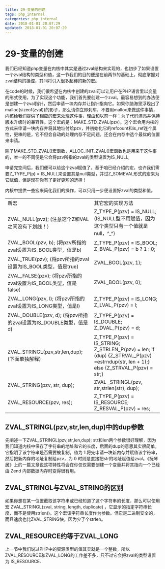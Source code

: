 ```yaml
---
title: 29-变量的创建
tags: php_internal
categories: php_internal
date: 2018-01-01 20:07:29
updated: 2018-01-01 20:07:29
---
```


# 29-变量的创建
我们已经知道php变量在内核中其实是通过zval结构来实现的，也初步了如果设置一个zval结构的类型和值，这一节我们的目的便是在前两节的基础上，彻底掌握对zval结构的操控，其间将引入很多超棒的新的宏。

在code的时候，我们很希望在内核中创建的zval可以让用户在PHP语言里以变量的形式使用，为了实现这个功能，我们首先要创建一个zval。最容易想到的办法便是创建一个zval指针，然后申请一块内存并让指针指向它。如果你脑海里浮现出了malloc(sizeof(zval))的影子，那么请你立即刹车，不要用malloc来做这件事情，内核给我们提供了相应的宏来处理这件事，理由和以前一样：为了代码漂亮并保持版本升级时的兼容性。这个宏的是：MAKE_STD_ZVAL(pzv)。这个宏会用内核的方式来申请一块内存并将其地址付给pzv，并初始化它的refcount和is_ref连个属性，更棒的是，它不但会自动的处理内存不足问题，还会在内存中选个最优的位置来申请。

除了MAKE_STD_ZVAL()宏函数，ALLOC_INIT_ZVAL()宏函数也是用来干这件事的，唯一的不同便是它会将pzv所指的zval的类型设置为IS_NULL;

申请完空间后，我们便可以给这个zval赋值了。基于咱已经介绍的宏，也许我们需要Z_TYPE_P(p) = IS_NULL来设置其是null类型，并过Z_SOMEVAL形式的宏来为它赋值，但是现在你有了更好更短的选择！

内核中提供一些宏来简化我们的操作，可以只用一步便设置好zval的类型和值。
<table>
<tr><td>新宏</td><td>其它宏的实现方法</td></tr>
<tr><td>
ZVAL_NULL(pvz); (注意这个Z和VAL之间没有下划线！)
</td><td>
Z_TYPE_P(pzv) = IS_NULL;(IS_NULL型不用赋值，因为这个类型只有一个值就是null，^_^)
</td></tr>
<tr><td>
ZVAL_BOOL(pzv, b); (将pzv所指的zval设置为IS_BOOL类型，值是b)
</td><td>
Z_TYPE_P(pzv) = IS_BOOL;
Z_BVAL_P(pzv) = b ? 1 : 0;
</td></tr>
<tr><td>
ZVAL_TRUE(pzv); (将pzv所指的zval设置为IS_BOOL类型，值是true)
</td><td>
ZVAL_BOOL(pzv, 1);

</td></tr>
<tr><td>
ZVAL_FALSE(pzv); (将pzv所指的zval设置为IS_BOOL类型，值是false)
</td><td>
ZVAL_BOOL(pzv, 0);
</td></tr>
<tr><td>
ZVAL_LONG(pzv, l); (将pzv所指的zval设置为IS_LONG类型，值是l)
</td><td>
Z_TYPE_P(pzv) = IS_LONG;
Z_LVAL_P(pzv) = l;
</td></tr>
<tr><td>
ZVAL_DOUBLE(pzv, d); (将pzv所指的zval设置为IS_DOUBLE类型，值是d)
</td><td>
Z_TYPE_P(pzv) = IS_DOUBLE;
Z_DVAL_P(pzv) = d;
</td></tr>
<tr><td>
ZVAL_STRINGL(pzv,str,len,dup);(下面单独解释)
</td><td>
Z_TYPE_P(pzv) = IS_STRING;
Z_STRLEN_P(pzv) = len;
if (dup)
{Z_STRVAL_P(pzv) =estrndup(str, len + 1);}
else
{Z_STRVAL_P(pzv) = str;}
</td></tr>
<tr><td>
ZVAL_STRING(pzv, str, dup);
</td><td>
	ZVAL _STRINGL(pzv, str,strlen(str), dup);
</td></tr>
<tr><td>
ZVAL_RESOURCE(pzv, res);
</td><td>
Z_TYPE_P(pzv) = IS_RESOURCE;
Z_RESVAL_P(pzv) = res;
</td></tr>
</table>

## ZVAL_STRINGL(pzv,str,len,dup)中的dup参数

先阐述一下ZVAL_STRINGL(pzv,str,len,dup); str和len两个参数很好理解，因为我们知道内核中保存了字符串的地址和它的长度，后面的dup的意思其实很简单，它指明了该字符串是否需要被复制。值为 1 将先申请一块新内存并赋值该字符串，然后把新内存的地址复制给pzv，为 0 时则是直接把str的地址赋值给zval。《抚琴居》上的一篇文章说这项特性将会在你仅仅需要创建一个变量并将其指向一个已经由 Zend 内部数据内存时变得很有用。
## ZVAL_STRINGL与ZVAL_STRING的区别

如果你想在某一位置截取该字符串或已经知道了这个字符串的长度，那么可以使用宏 ZVAL_STRINGL(zval, string, length, duplicate) ，它显示的指定字符串长度，而不是使用strlen()。这个宏该字符串长度作为参数。但它是二进制安全的，而且速度也比ZVAL_STRING快，因为少了个strlen。
## ZVAL_RESOURCE约等于ZVAL_LONG

上一节中我们说过PHP中的资源类型的值其实就是一个整数，所以ZVAL_RESOURCE和ZVAL_LONG的工作差不多，只不过它会把zval的类型设置为 IS_RESOURCE.
